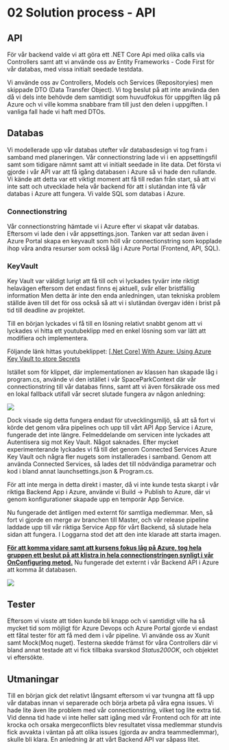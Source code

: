 # 02 Solution process - API

## API

För vår backend valde vi att göra ett .NET Core Api med olika calls via Controllers samt att vi använde oss av Entity Frameworks - Code First för vår databas, med vissa initialt seedade testdata.

Vi använde oss av Controllers, Models och Services (Repositoryies) men skippade DTO (Data Transfer Object). Vi tog beslut på att inte använda den då vi dels inte behövde dem samtidigt som huvudfokus för uppgiften låg på Azure och vi ville komma snabbare fram till just den delen i uppgiften. I vanliga fall hade vi haft med DTOs.



## Databas

Vi modellerade upp vår databas utefter vår databasdesign vi tog fram i samband med planeringen. Vår connectionstring lade vi i en appsettingsfil samt som tidigare nämnt samt att vi initialt seedade in lite data. Det första vi gjorde i vår API var att få igång databasen i Azure så vi hade den rullande. Vi kände att detta var ett viktigt moment att få till redan från start, så att vi inte satt och utvecklade hela vår backend för att i slutändan inte få vår databas i Azure att fungera. Vi valde SQL som databas i Azure.

### Connectionstring

Vår connectionstring hämtade vi i Azure efter vi skapat vår databas. Eftersom vi lade den i vår appsettings.json. Tanken var att sedan även i Azure Portal skapa en keyvault som höll vår connectionstring som kopplade ihop våra andra resurser som också låg i Azure Portal (Frontend, API, SQL).

### KeyVault

Key Vault var väldigt lurigt att få till och vi lyckades tyvärr inte riktigt helavägen eftersom det endast finns ej aktuell, svår eller bristfällig information  Men detta är inte den enda anledningen, utan tekniska problem ställde även till det för oss också så att vi i slutändan övergav idén i brist på tid till deadline av projektet. 

Till en början lyckades vi få till en lösning relativt snabbt genom att vi lyckades vi hitta ett youtubeklipp med en enkel lösning som var lätt att modifiera och implementera.

Följande länk hittas youtubeklippet: [[.Net Core] With Azure: Using Azure Key Vault to store Secrets](https://www.youtube.com/watch?v=yRf-doZMIBw)

Istället som för klippet, där implementationen av klassen han skapade låg i program.cs, använde vi den istället i vår SpaceParkContext där vår connectionstring till vår databas finns, samt att vi även försäkrade oss med en lokal fallback utifall vår secret slutade fungera av någon anledning:

![](D:\DOT.NET\Molntjänster\Projekt\spacepark-grupp-1-spacepark\Documentation\Solution\img\keyvault_implementation.PNG)

Dock visade sig detta fungera endast för utvecklingsmiljö, så att så fort vi körde det genom våra pipelines och upp till vårt API App Service i Azure, fungerade det inte längre. Felmeddelande om servicen inte lyckades att Autentisera sig mot Key Vault. Något saknades. Efter mycket experimenterande lyckades vi få till det genom Connected Services Azure Key Vault och några fler nugets som installerades i samband. Genom att använda Connected Services, så lades det till nödvändiga  parametrar och kod i bland annat launchsettings.json & Program.cs.

För att inte merga in detta  direkt i master, då vi inte kunde testa skarpt i vår riktiga Backend  App i Azure, använde vi Build -> Publish to Azure, där vi genom konfigurationer skapade upp en temporär App Service. 

Nu fungerade det äntligen med externt för samtliga medlemmar. Men, så fort vi gjorde en merge av branchen till Master, och vår release pipeline laddade upp till vår riktiga Service App för vårt Backend, så slutade hela sidan att fungera. I Loggarna stod det att den inte klarade att starta imagen.

**<u>För att komma vidare samt att kursens fokus låg på Azure, tog hela gruppen ett beslut på att klistra in hela connectionstringen synligt i vår OnConfiguring metod.</u>** Nu fungerade det externt i vår Backend API i Azure att komma åt databasen.

![](D:\DOT.NET\Molntjänster\Projekt\spacepark-grupp-1-spacepark\Documentation\Solution\img\connectionstring_real_implementation.PNG)

## Tester

Eftersom vi visste att tiden kunde bli knapp och vi samtidigt ville ha så mycket tid som möjligt för Azure Devops och  Azure Portal gjorde vi endast ett fåtal tester för att få med dem i vår pipeline. Vi använde oss av Xunit samt Mock(Moq nuget). Testerna skedde främst för våra Controllers där vi bland annat testade att vi fick tillbaka svarskod *Status200OK*, och objektet vi eftersökte.



## Utmaningar

Till en början gick det relativt långsamt eftersom vi var tvungna att få upp vår databas innan vi separerade och börja arbeta på våra egna issues. Vi hade lite även lite problem med vår connectionstring, vilket tog lite extra tid. Vid denna tid hade vi inte heller satt igång med vår Frontend och för att inte krocka och orsaka mergeconflicts blev resultatet vissa medlemmar stundvis fick avvakta i väntan på att olika issues (gjorda av andra teammedlemmar), skulle bli klara. En anledning är att vårt Backend API var såpass litet.

